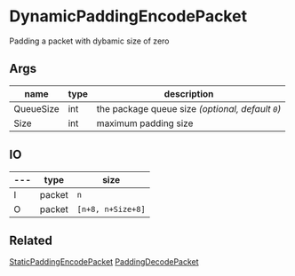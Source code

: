 # DynamicPaddingEncodePacket

Padding a packet with dybamic size of zero

## Args

| name      | type | description                                      |
| --------- | ---- | ------------------------------------------------ |
| QueueSize | int  | the package queue size _(optional, default `0`)_ |
| Size      | int  | maximum padding size                             |


## IO

| --- | type   | size             |
| --- | ------ | ---------------- |
| I   | packet | `n`              |
| O   | packet | `[n+8, n+Size+8]` |

## Related

[StaticPaddingEncodePacket](StaticPaddingEncodePacket.md)
[PaddingDecodePacket](PaddingDecodePacket.md)
